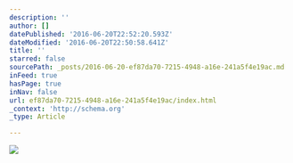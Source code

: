 ```yaml
---
description: ''
author: []
datePublished: '2016-06-20T22:52:20.593Z'
dateModified: '2016-06-20T22:50:58.641Z'
title: ''
starred: false
sourcePath: _posts/2016-06-20-ef87da70-7215-4948-a16e-241a5f4e19ac.md
inFeed: true
hasPage: true
inNav: false
url: ef87da70-7215-4948-a16e-241a5f4e19ac/index.html
_context: 'http://schema.org'
_type: Article

---
```

![](https://the-grid-user-content.s3-us-west-2.amazonaws.com/f8129dc3-6474-48ae-be87-63146f426c37.jpg)